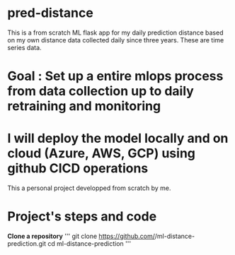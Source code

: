 # pred-distance

This is a from scratch ML flask app for my daily prediction distance based on my own distance data collected daily since three years. 
These are time series data.

# Goal : Set up a entire mlops process from data collection up to daily retraining and monitoring

# I will deploy the model locally and on cloud (Azure, AWS, GCP) using github CICD operations

This a personal project developped from scratch by me. 

# Project's steps and code
**Clone a repository**
'''
git clone https://github.com/<votre-utilisateur>/ml-distance-prediction.git
cd ml-distance-prediction
'''

